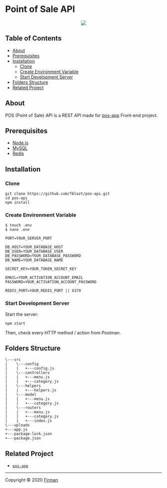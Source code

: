 # Point of Sale API


<p align="center">
  <img src="https://cdn-images-1.medium.com/max/871/1*d2zLEjERsrs1Rzk_95QU9A.png">
</p>

## Table of Contents

* [About](#About)
* [Prerequisites](#Prerequisites)
* [Installation](#Installation)
  * [Clone](#Clone)
  * [Create Environment Variable](#create-environment-variable)
  * [Start Development Server](#Start-Development-Server)
* [Folders Structure](#Folders-Structure)
* [Related Project](#Related-Project)

## About
POS (Point of Sale) API is a REST API made for [pos-app](https://github.com/fblazt/pos-app) Front-end project.

## Prerequisites

* [Node.js](https://nodejs.org/en/)
* [MySQL](https://www.mysql.com/downloads/)
* [Redis](https://redis.io/)

## Installation

### Clone

```
git clone https://github.com/fblazt/pos-api.git
cd pos-api
npm install 
```

### Create Environment Variable

```
$ touch .env
$ nano .env
```

```
PORT=YOUR_SERVER_PORT

DB_HOST=YOUR_DATABASE_HOST
DB_USER=YOUR_DATABASE_USER
DB_PASSWORD=YOUR_DATABASE_PASSWORD
DB_NAME=YOUR_DATABASE_NAME

SECRET_KEY=YOUR_TOKEN_SECRET_KEY

EMAIL=YOUR_ACTIVATION_ACCOUNT_EMAIL
PASSWORD=YOUR_ACTIVATION_ACCOUNT_PASSWORD

REDIS_PORT=YOUR_REDIS_PORT || 6379

```

### Start Development Server

Start the server:
```
npm start
```
Then, check every HTTP method / action from Postman.

## Folders Structure
```
\---src
|    \---config
|    |   +---config.js            
|    \---controllers
|    |   +---menu.js
|    |   +---category.js
|    \---helpers
|    |   +---helpers.js
|    \---model
|    |   +---menu.js
|    |   +---category.js
|    \---routers
|    |   +---menu.js
|    |   +---category.js
|    |   +---index.js
\---uploads
+---app.js
+---package-lock.json
+---package.json
```

## Related Project
* [`pos-app`](https://github.com/fblazt/pos-app)

---
Copyright © 2020 [Firman](https://github.com/fblazt/)
